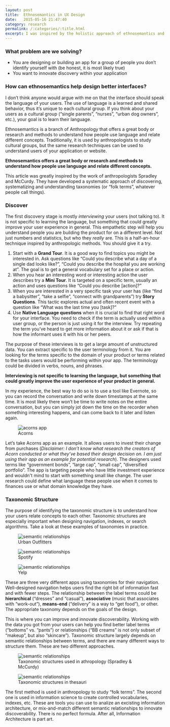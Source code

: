 ```yaml
---
layout: post
title:  Ethnosemantics in UX Design
date:   2015-05-16 21:47:40
category: research
permalink: /:categories/:title.html
excerpt: I was inspired by the holistic approach of ethnosemantics and wanted to write an article about it. Information architecture takes the form of navigations, labels, metadata, search algorithms, everything that has words in it, ethnosemantics have a lot to contribute to it.
---
```


### What problem are we solving?
-  You are designing or building an app for a group of people you don’t identify yourself with (be honest, it is most likely true)
-  You want to innovate discovery within your application

### How can ethnosemantics help design better interfaces?
I don’t think anyone would argue with me on that the interface should speak the language of your users. The use of language is a learned and shared behavior, thus it’s unique to each cultural group. If you think about your users as a cultural group (“single parents”, “nurses”, “urban dog owners”, etc.), your goal is to learn their language.

Ethnosemantics is a branch of Anthropology that offers a great body or research and methods to understand how people use language and relate different concepts. Traditionally, it is used by anthropologists to study cultural groups, but the same research techniques can be used to understand users of your application or website.

<p><strong>Ethnosemantics offers a great body or research and methods to understand how people use language and relate different concepts.</strong></p>

This article was greatly inspired by the work of anthropologists Spradley and McCurdy. They have developed a systematic approach of discovering, systematizing and understanding taxonomies (or “folk terms”, whatever people call things).

### Discover
The first discovery stage is mostly _interviewing_ your users (not talking to). It is not specific to learning the language, but something that could greatly improve your user experience in general. This empathetic step will help you understand people you are building the product for on a different level. Not just numbers and statistics, but who they _really_ are. This is a half-an-hour technique inspired by anthropologic methods. You should give it a try.

1. Start with a **Grand Tour**. It is a good way to find topics you might be interested in. Ask questions like “Could you describe what a day of a single dad looks like?”, “Could you describe the hospital you are working at”. The goal is to get a general vocabulary set for a place or action.
2. When you hear an interesting word or interesting action the user describes try a **Mini Tour**. It is targeted on a specific term, usually an action and uses questions like “Could you describe [action]?”
3. When you are interested in a very specific task your user has (like “find a babysitter”, “take a selfie”, “connect with grandparents”) try **Story Questions**. This tactic explores actual and often recent event with a question like “What was the last time you [task]?”
4. Use **Native Language questions** when it is crucial to find that right word for your interface. You need to check if the term is actually used within a user group, or the person is just using it for the interview. Try repeating the term you’ve heard to get more information about it or ask if that is how the informant uses it with his or her peers.

The purpose of these interviews is to get a large amount of unstructured data. You can extract specific to the user terminology from it. You are looking for the terms specific to the domain of your product or terms related to the tasks users would be performing within your app. The terminology could be divided in verbs, nouns, and phrases.

<p><strong>Interviewing is not specific to learning the language, but something that could greatly improve the user experience of your product in general.</strong></p>

In my experience, the best way to do so is to use a tool like Evernote, so you can record the conversation and write down timestamps at the same time. It is most likely there won’t be time to write notes on the entire conversation, but you can simply jot down the time on the recorder when something interesting happens, and can come back to it later and listen again.

<div class="figure__container">
<figure class="figure__2 figure__centered">
  <img src="{{ '/assets/ethnosemantics-in-ux-design/speak-the-language-acorns.jpg' | prepend: site.baseurl }}" alt="acorns app">
  <figcaption>Acorns</figcaption>
</figure>
</div>

Let’s take Acorns app as an example. It allows users to invest their change from purchases (_Disclaimer: I don’t know what research the creators of Acorn conducted or what they’ve based their design decision on. I am just using their app as an example for potential research_). The designers used terms like “government bonds”, “large cap”, “small cap”, “diversified portfolio”. The app is targeting people who have little investment experience and wouldn't mind to start with something small like change. The user research could define what language these people use when it comes to finances use or what domain knowledge they have.

### Taxonomic Structure
The purpose of identifying the taxonomic structure is to understand how your users relate concepts to each other. Taxonomic structures are especially important when designing navigation, indexes, or search algorithms. Take a look at these examples of taxonomies in practice.

<div class="figure__container">
<figure class="figure__3">
  <img src="{{ '/assets/ethnosemantics-in-ux-design/speak-the-language-uo.jpg' | prepend: site.baseurl }}" alt="semantic relationships">
  <figcaption>Urban Outfitters</figcaption>
</figure>

<figure class="figure__3">
  <img src="{{ '/assets/ethnosemantics-in-ux-design/speak-the-language-spotify.jpg' | prepend: site.baseurl }}" alt="semantic relationships">
  <figcaption>Spotify</figcaption>
</figure>
<figure class="figure__3">
  <img src="{{ '/assets/ethnosemantics-in-ux-design/speak-the-language-yelp.jpg' | prepend: site.baseurl }}" alt="semantic relationships">
  <figcaption>Yelp</figcaption>
</figure>

</div>

These are three very different apps using taxonomies for their navigation. Well-designed navigation helps users find the right bit of information fast and with fewer steps. The relationship between the label terms could be **hierarchical** (“dresses” and “casual”), **associative** (music that associates with “work-out”), **means-end** (“delivery” is a way to “get food”), or other. The appropriate taxonomy depends on the goals of the design.

This is where you can improve and innovate discoverability. Working with the data you got from your users can help you find better label terms (“bottoms” vs. “pants”) or relationships (“BB creams” is not only subset of “makeup”, but also “skincare”). Taxonomic structure largely depends on semantic relationships between terms, and there are many different ways to structure them. These are two different approaches.

<figure>
  <img src="{{ '/assets/ethnosemantics-in-ux-design/speak-the-language-1.png' | prepend: site.baseurl }}" alt="semantic relationships">
  <figcaption>Taxonomic structures used in athropology (Spradley &amp; McCurdy)</figcaption>
</figure>

<figure>
  <img src="{{ '/assets/ethnosemantics-in-ux-design/speak-the-language-2.png' | prepend: site.baseurl }}" alt="semantic relationships">
  <figcaption>Taxonomic structures in thesauri</figcaption>
</figure>

 The first method is used in anthropology to study “folk terms”. The second one is used in information science to create controlled vocabularies, indexes, etc. These are tools you can use to analize an excisting information architecture, or mix-and-match different semantic relationships to innovate discoverability. There is no perfect formula. After all, Information Architecture is part art.

